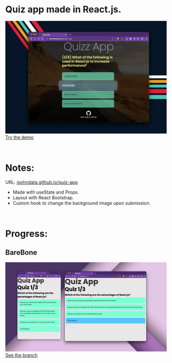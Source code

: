 # Quiz app made in React.js.
[![ReadMe](./public/images/readme-2.webp)](https://jsohndata.github.io/quiz-app/)
[Try the demo](https://jsohndata.github.io/quiz-app/)

<br>

# Notes:
URL: [jsohndata.github.io/quiz-app](https://jsohndata.github.io/quiz-app/)
* Made with useState and Props.
* Layout with React Bootstrap.
* Custom hook to change the background image upon submission.

<br>

# Progress:
## BareBone
[![ReadMe](./public/images/readme-1.webp)](https://github.com/jsohndata/quiz-app/tree/main)
[See the branch](https://github.com/jsohndata/quiz-app/tree/main)